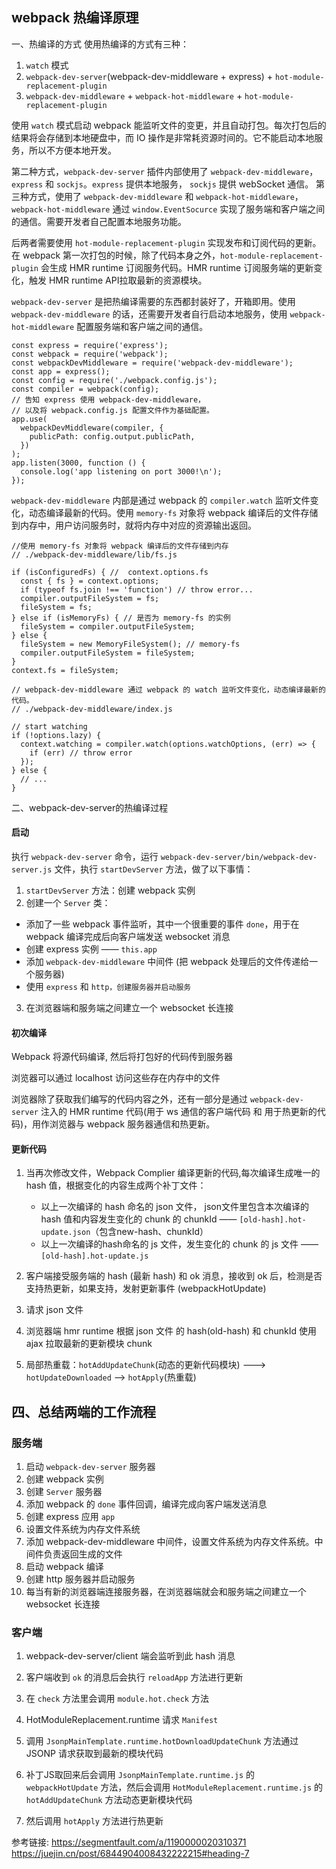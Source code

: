 ## webpack 热编译原理

一、热编译的方式
使用热编译的方式有三种：
  1. `watch` 模式
  2. `webpack-dev-server`(webpack-dev-middleware + express) + `hot-module-replacement-plugin`
  3. `webpack-dev-middleware` + `webpack-hot-middleware` + `hot-module-replacement-plugin`

使用 `watch` 模式启动 webpack 能监听文件的变更，并且自动打包。每次打包后的结果将会存储到本地硬盘中，而 IO 操作是非常耗资源时间的。它不能启动本地服务，所以不方便本地开发。

第二种方式，`webpack-dev-server` 插件内部使用了 `webpack-dev-middleware`，`express` 和 `sockjs`。`express` 提供本地服务， `sockjs` 提供 webSocket 通信。 第三种方式，使用了 `webpack-dev-middleware` 和 `webpack-hot-middleware`，`webpack-hot-middleware` 通过 `window.EventSocurce` 实现了服务端和客户端之间的通信。需要开发者自己配置本地服务功能。

后两者需要使用 `hot-module-replacement-plugin` 实现发布和订阅代码的更新。在 webpack 第一次打包的时候，除了代码本身之外，`hot-module-replacement-plugin` 会生成 HMR runtime 订阅服务代码。HMR runtime 订阅服务端的更新变化，触发 HMR runtime API拉取最新的资源模块。

`webpack-dev-server` 是把热编译需要的东西都封装好了，开箱即用。使用 `webpack-dev-middleware` 的话，还需要开发者自行启动本地服务，使用 `webpack-hot-middleware` 配置服务端和客户端之间的通信。
```
const express = require('express');
const webpack = require('webpack');
const webpackDevMiddleware = require('webpack-dev-middleware');
const app = express();
const config = require('./webpack.config.js');
const compiler = webpack(config);
// 告知 express 使用 webpack-dev-middleware，
// 以及将 webpack.config.js 配置文件作为基础配置。
app.use(
  webpackDevMiddleware(compiler, {
    publicPath: config.output.publicPath,
  })
);
app.listen(3000, function () {
  console.log('app listening on port 3000!\n');
});
```
`webpack-dev-middleware` 内部是通过 webpack 的 `compiler.watch` 监听文件变化，动态编译最新的代码。使用 `memory-fs` 对象将 webpack 编译后的文件存储到内存中，用户访问服务时，就将内存中对应的资源输出返回。
```
//使用 memory-fs 对象将 webpack 编译后的文件存储到内存
// ./webpack-dev-middleware/lib/fs.js

if (isConfiguredFs) { //  context.options.fs
  const { fs } = context.options;
  if (typeof fs.join !== 'function') // throw error...
  compiler.outputFileSystem = fs;
  fileSystem = fs;
} else if (isMemoryFs) { // 是否为 memory-fs 的实例
  fileSystem = compiler.outputFileSystem;
} else {
  fileSystem = new MemoryFileSystem(); // memory-fs
  compiler.outputFileSystem = fileSystem;
}
context.fs = fileSystem;
```

```
// webpack-dev-middleware 通过 webpack 的 watch 监听文件变化，动态编译最新的代码。
// ./webpack-dev-middleware/index.js

// start watching
if (!options.lazy) {
  context.watching = compiler.watch(options.watchOptions, (err) => {
    if (err) // throw error
  });
} else {
  // ...
}
```

二、webpack-dev-server的热编译过程

#### 启动
执行 `webpack-dev-server` 命令，运行 `webpack-dev-server/bin/webpack-dev-server.js` 文件，执行 `startDevServer` 方法，做了以下事情：

1. `startDevServer` 方法：创建 webpack 实例
2. 创建一个 `Server` 类：
  * 添加了一些 webpack 事件监听，其中一个很重要的事件 `done`，用于在 webpack 编译完成后向客户端发送 websocket 消息
  * 创建 express 实例 —— `this.app`
  * 添加 `webpack-dev-middleware` 中间件 (把 webpack 处理后的文件传递给一个服务器)
  * 使用 `express` 和 `http，创建服务器并启动服务`
3. 在浏览器端和服务端之间建立一个 websocket 长连接

#### 初次编译
Webpack 将源代码编译, 然后将打包好的代码传到服务器

浏览器可以通过 localhost 访问这些存在内存中的文件

浏览器除了获取我们编写的代码内容之外，还有一部分是通过 `webpack-dev-server` 注入的 HMR runtime 代码(用于 ws 通信的客户端代码 和 用于热更新的代码)，用作浏览器与 webpack 服务器通信和热更新。

#### 更新代码

1. 当再次修改文件，Webpack Complier 编译更新的代码,每次编译生成唯一的 hash 值，根据变化的内容生成两个补丁文件：
    * 以上一次编译的 hash 命名的 json 文件， json文件里包含本次编译的 hash 值和内容发生变化的 chunk 的 chunkId —— `[old-hash].hot-update.json`（包含new-hash、chunkId）
    * 以上一次编译的hash命名的 js 文件，发生变化的 chunk 的 js 文件 —— `[old-hash].hot-update.js`

2. 客户端接受服务端的 hash (最新 hash) 和 ok 消息，接收到 ok 后，检测是否支持热更新，如果支持，发射更新事件 (webpackHotUpdate)

3. 请求 json 文件

4. 浏览器端 hmr runtime 根据 json 文件 的 hash(old-hash) 和 chunkId 使用 ajax 拉取最新的更新模块 chunk

5. 局部热重载：`hotAddUpdateChunk`(动态的更新代码模块) ---> `hotUpdateDownloaded` --> `hotApply`(热重载)

## 四、总结两端的工作流程
### 服务端
1. 启动 `webpack-dev-server` 服务器
2. 创建 webpack 实例
3. 创建 `Server` 服务器
4. 添加 webpack 的 `done` 事件回调，编译完成向客户端发送消息
5. 创建 express 应用 `app`
6. 设置文件系统为内存文件系统
7. 添加 webpack-dev-middleware 中间件，设置文件系统为内存文件系统。中间件负责返回生成的文件
8. 启动 webpack 编译
9. 创建 http 服务器并启动服务
10. 每当有新的浏览器端连接服务器，在浏览器端就会和服务端之间建立一个 websocket 长连接

### 客户端
1. webpack-dev-server/client 端会监听到此 hash 消息

2. 客户端收到 `ok` 的消息后会执行 `reloadApp` 方法进行更新

3. 在 `check` 方法里会调用 `module.hot.check` 方法

4. HotModuleReplacement.runtime 请求 `Manifest`

5. 调用 `JsonpMainTemplate.runtime.hotDownloadUpdateChunk` 方法通过 JSONP 请求获取到最新的模块代码

7. 补丁JS取回来后会调用 `JsonpMainTemplate.runtime.js` 的 `webpackHotUpdate` 方法，然后会调用 `HotModuleReplacement.runtime.js` 的 `hotAddUpdateChunk` 方法动态更新模块代码

8. 然后调用 `hotApply` 方法进行热更新

参考链接:
https://segmentfault.com/a/1190000020310371
https://juejin.cn/post/6844904008432222215#heading-7